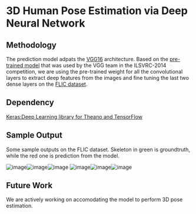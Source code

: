 # 3D Human Pose Estimation via Deep Neural Network

## Methodology
The prediction model adpats the [VGG16](https://arxiv.org/abs/1409.1556) architecture. Based on the [pre-trained model](https://gist.github.com/baraldilorenzo/07d7802847aaad0a35d3) that was used by the VGG team in the ILSVRC-2014 competition, we are using the pre-trained weight for all the convolutional layers to extract deep features from the images and fine tuning the last two dense layers on the [FLIC dataset](http://bensapp.github.io/flic-dataset.html). 

## Dependency
[Keras:Deep Learning library for Theano and TensorFlow](https://keras.io/)

## Sample Output
Some sample outputs on the FLIC dataset. Skeleton in green is groundtruth, while the red one is prediction from the model.

![image](https://cloud.githubusercontent.com/assets/11875272/20765529/ba69fbcc-b700-11e6-8b8f-24e0b6138ef0.png)![image](https://cloud.githubusercontent.com/assets/11875272/20765528/ba69eeca-b700-11e6-8a84-25a0ae32c3ad.png)![image](https://cloud.githubusercontent.com/assets/11875272/20765531/ba6ccece-b700-11e6-8d11-b9d371cdeb59.png)
![image](https://cloud.githubusercontent.com/assets/11875272/20765530/ba6b4a40-b700-11e6-919f-44949a85d89d.jpg)![image](https://cloud.githubusercontent.com/assets/11875272/20765532/ba713400-b700-11e6-8f05-866eff7ae022.jpg)![image](https://cloud.githubusercontent.com/assets/11875272/20765533/ba748574-b700-11e6-957e-bc528960cd40.jpg)

## Future Work
We are actively working on accomodating the model to perform 3D pose estimation.
